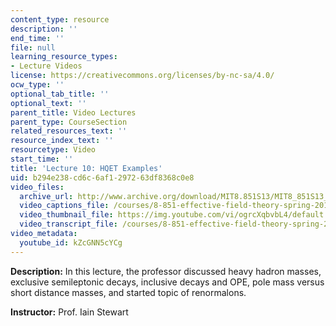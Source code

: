 ```yaml
---
content_type: resource
description: ''
end_time: ''
file: null
learning_resource_types:
- Lecture Videos
license: https://creativecommons.org/licenses/by-nc-sa/4.0/
ocw_type: ''
optional_tab_title: ''
optional_text: ''
parent_title: Video Lectures
parent_type: CourseSection
related_resources_text: ''
resource_index_text: ''
resourcetype: Video
start_time: ''
title: 'Lecture 10: HQET Examples'
uid: b294e238-cd6c-6af1-2972-63df8368c0e8
video_files:
  archive_url: http://www.archive.org/download/MIT8.851S13/MIT8_851S13_lec10_300k.mp4
  video_captions_file: /courses/8-851-effective-field-theory-spring-2013/a6b8fee3b980591fb06415413e64ee01_kZcGNN5cYCg.vtt
  video_thumbnail_file: https://img.youtube.com/vi/ogrcXqbvbL4/default.jpg
  video_transcript_file: /courses/8-851-effective-field-theory-spring-2013/87b82066a139c9507e66057bae743272_kZcGNN5cYCg.pdf
video_metadata:
  youtube_id: kZcGNN5cYCg
---
```


**Description:** In this lecture, the professor discussed heavy hadron masses, exclusive semileptonic decays, inclusive decays and OPE, pole mass versus short distance masses, and started topic of renormalons.

**Instructor:** Prof. Iain Stewart

